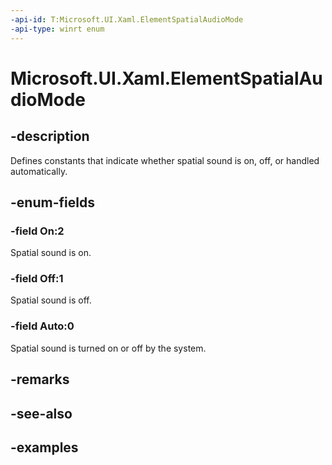 ```yaml
---
-api-id: T:Microsoft.UI.Xaml.ElementSpatialAudioMode
-api-type: winrt enum
---
```


<!-- Enumeration syntax.
public enum ElementSpatialAudioMode : int 
-->

# Microsoft.UI.Xaml.ElementSpatialAudioMode

## -description

Defines constants that indicate whether spatial sound is on, off, or handled automatically.

## -enum-fields
### -field On:2

Spatial sound is on.

### -field Off:1

Spatial sound is off.

### -field Auto:0

Spatial sound is turned on or off by the system.

## -remarks

## -see-also

## -examples

